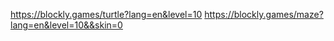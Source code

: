 https://blockly.games/turtle?lang=en&level=10 
https://blockly.games/maze?lang=en&level=10&&skin=0 
